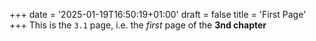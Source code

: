 +++
date = '2025-01-19T16:50:19+01:00'
draft = false
title = 'First Page'
+++
This is the `3.1` page, i.e. the _first_ page of the **3nd chapter**